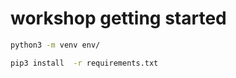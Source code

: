 # workshop getting started

```bash
python3 -m venv env/
```
```bash
pip3 install  -r requirements.txt
```
